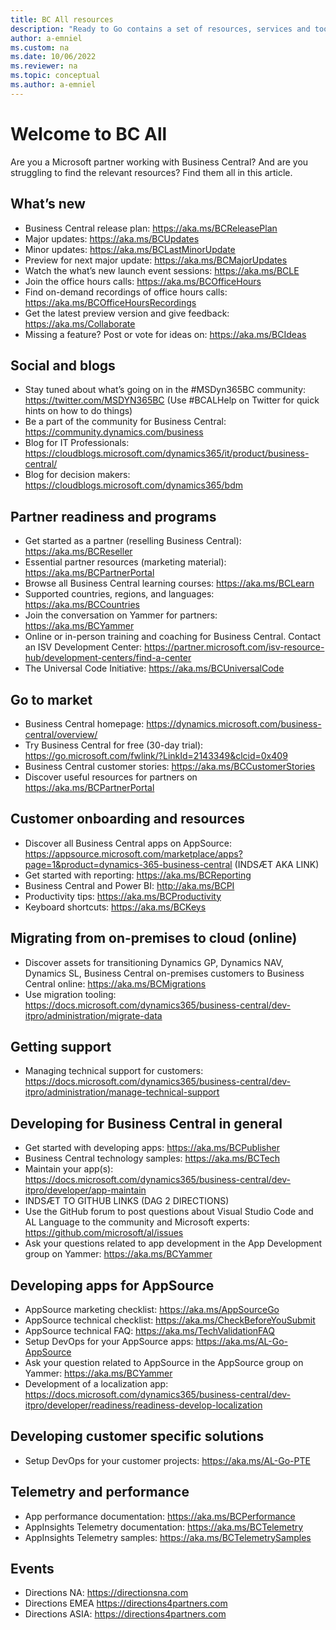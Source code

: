 ```yaml
---
title: BC All resources
description: "Ready to Go contains a set of resources, services and tools to support Microsoft Dynamics 365 Business Central."
author: a-emniel
ms.custom: na
ms.date: 10/06/2022
ms.reviewer: na
ms.topic: conceptual
ms.author: a-emniel
---
```


# Welcome to BC All

Are you a Microsoft partner working with Business Central? And are you struggling to find the relevant resources? Find them all in this article.

## What’s new 
- Business Central release plan: https://aka.ms/BCReleasePlan 
- Major updates: https://aka.ms/BCUpdates 
- Minor updates: https://aka.ms/BCLastMinorUpdate 
- Preview for next major update: https://aka.ms/BCMajorUpdates
- Watch the what’s new launch event sessions: https://aka.ms/BCLE 
- Join the office hours calls: https://aka.ms/BCOfficeHours 
- Find on-demand recordings of office hours calls: https://aka.ms/BCOfficeHoursRecordings
- Get the latest preview version and give feedback: https://aka.ms/Collaborate
- Missing a feature? Post or vote for ideas on: https://aka.ms/BCIdeas 

## Social and blogs
- Stay tuned about what’s going on in the #MSDyn365BC community: https://twitter.com/MSDYN365BC (Use #BCALHelp on Twitter for quick hints on how to do things) 
- Be a part of the community for Business Central: https://community.dynamics.com/business 
- Blog for IT Professionals: https://cloudblogs.microsoft.com/dynamics365/it/product/business-central/
- Blog for decision makers: https://cloudblogs.microsoft.com/dynamics365/bdm

## Partner readiness and programs
- Get started as a partner (reselling Business Central): https://aka.ms/BCReseller
- Essential partner resources (marketing material): https://aka.ms/BCPartnerPortal  
- Browse all Business Central learning courses: https://aka.ms/BCLearn 
- Supported countries, regions, and languages: https://aka.ms/BCCountries 
- Join the conversation on Yammer for partners: https://aka.ms/BCYammer  
- Online or in-person training and coaching for Business Central. Contact an ISV Development Center: https://partner.microsoft.com/isv-resource-hub/development-centers/find-a-center  
- The Universal Code Initiative: https://aka.ms/BCUniversalCode 

## Go to market 
- Business Central homepage: https://dynamics.microsoft.com/business-central/overview/  
- Try Business Central for free (30-day trial): https://go.microsoft.com/fwlink/?LinkId=2143349&clcid=0x409
- Business Central customer stories: https://aka.ms/BCCustomerStories 
- Discover useful resources for partners on https://aka.ms/BCPartnerPortal 

## Customer onboarding and resources 
- Discover all Business Central apps on AppSource: https://appsource.microsoft.com/marketplace/apps?page=1&product=dynamics-365-business-central (INDSÆT AKA LINK)
- Get started with reporting: https://aka.ms/BCReporting
- Business Central and Power BI: http://aka.ms/BCPI 
- Productivity tips: https://aka.ms/BCProductivity 
- Keyboard shortcuts: https://aka.ms/BCKeys 

## Migrating from on-premises to cloud (online) 
- Discover assets for transitioning Dynamics GP, Dynamics NAV, Dynamics SL, Business Central on-premises customers to Business Central online: https://aka.ms/BCMigrations  
- Use migration tooling: https://docs.microsoft.com/dynamics365/business-central/dev-itpro/administration/migrate-data 

## Getting support 
- Managing technical support for customers: https://docs.microsoft.com/dynamics365/business-central/dev-itpro/administration/manage-technical-support 

## Developing for Business Central in general 
- Get started with developing apps: https://aka.ms/BCPublisher
- Business Central technology samples: https://aka.ms/BCTech
- Maintain your app(s): https://docs.microsoft.com/dynamics365/business-central/dev-itpro/developer/app-maintain 
- INDSÆT TO GITHUB LINKS (DAG 2 DIRECTIONS)
- Use the GitHub forum to post questions about Visual Studio Code and AL Language to the community and Microsoft experts: https://github.com/microsoft/al/issues 
- Ask your questions related to app development in the App Development group on Yammer: https://aka.ms/BCYammer 

## Developing apps for AppSource
- AppSource marketing checklist: https://aka.ms/AppSourceGo
- AppSource technical checklist: https://aka.ms/CheckBeforeYouSubmit 
- AppSource technical FAQ: https://aka.ms/TechValidationFAQ 
- Setup DevOps for your AppSource apps: https://aka.ms/AL-Go-AppSource 
- Ask your question related to AppSource in the AppSource group on Yammer: https://aka.ms/BCYammer 
- Development of a localization app: https://docs.microsoft.com/dynamics365/business-central/dev-itpro/developer/readiness/readiness-develop-localization 

## Developing customer specific solutions
- Setup DevOps for your customer projects: https://aka.ms/AL-Go-PTE

## Telemetry and performance 
- App performance documentation: https://aka.ms/BCPerformance
- AppInsights Telemetry documentation: https://aka.ms/BCTelemetry 
- AppInsights Telemetry samples: https://aka.ms/BCTelemetrySamples 

## Events 
- Directions NA: https://directionsna.com  
- Directions EMEA https://directions4partners.com  
- Directions ASIA: https://directions4partners.com